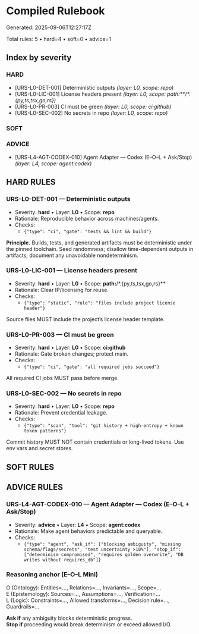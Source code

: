 # Compiled Rulebook

Generated: 2025-09-06T12:27:17Z

Total rules: 5  •  hard=4  •  soft=0  •  advice=1

## Index by severity

### HARD
- [URS-L0-DET-001] Deterministic outputs  _(layer: L0, scope: repo)_
- [URS-L0-LIC-001] License headers present  _(layer: L0, scope: path:**/*.{py,ts,tsx,go,rs})_
- [URS-L0-PR-003] CI must be green  _(layer: L0, scope: ci:github)_
- [URS-L0-SEC-002] No secrets in repo  _(layer: L0, scope: repo)_

### SOFT

### ADVICE
- [URS-L4-AGT-CODEX-010] Agent Adapter — Codex (E–O–L + Ask/Stop)  _(layer: L4, scope: agent:codex)_


## HARD RULES
### URS-L0-DET-001 — Deterministic outputs
- Severity: **hard**  •  Layer: **L0**  •  Scope: **repo**
- Rationale: Reproducible behavior across machines/agents.
- Checks:
  - `{"type": "ci", "gate": "tests && lint && build"}`

**Principle.** Builds, tests, and generated artifacts must be deterministic under the pinned toolchain.
Seed randomness; disallow time-dependent outputs in artifacts; document any unavoidable nondeterminism.
### URS-L0-LIC-001 — License headers present
- Severity: **hard**  •  Layer: **L0**  •  Scope: **path:**/*.{py,ts,tsx,go,rs}**
- Rationale: Clear IP/licensing for reuse.
- Checks:
  - `{"type": "static", "rule": "files include project license header"}`

Source files MUST include the project’s license header template.
### URS-L0-PR-003 — CI must be green
- Severity: **hard**  •  Layer: **L0**  •  Scope: **ci:github**
- Rationale: Gate broken changes; protect main.
- Checks:
  - `{"type": "ci", "gate": "all required jobs succeed"}`

All required CI jobs MUST pass before merge.
### URS-L0-SEC-002 — No secrets in repo
- Severity: **hard**  •  Layer: **L0**  •  Scope: **repo**
- Rationale: Prevent credential leakage.
- Checks:
  - `{"type": "scan", "tool": "git history + high-entropy + known token patterns"}`

Commit history MUST NOT contain credentials or long-lived tokens. Use env vars and secret stores.


## SOFT RULES


## ADVICE RULES
### URS-L4-AGT-CODEX-010 — Agent Adapter — Codex (E–O–L + Ask/Stop)
- Severity: **advice**  •  Layer: **L4**  •  Scope: **agent:codex**
- Rationale: Make agent behaviors predictable and queryable.
- Checks:
  - `{"type": "agent", "ask_if": ["blocking ambiguity", "missing schema/flags/secrets", "test uncertainty >10%"], "stop_if": ["determinism compromised", "requires golden overwrite", "DB writes without requires_db"]}`

### Reasoning anchor (E–O–L Mini)
O (Ontology): Entities=…, Relations=…, Invariants=…, Scope=…  
E (Epistemology): Sources=…, Assumptions=…, Verification=…  
L (Logic): Constraints=…, Allowed transforms=…, Decision rule=…, Guardrails=…

**Ask if** any ambiguity blocks deterministic progress.  
**Stop if** proceeding would break determinism or exceed allowed I/O.

